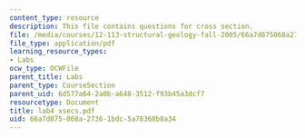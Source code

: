 ```yaml
---
content_type: resource
description: This file contains questions for cross section.
file: /media/courses/12-113-structural-geology-fall-2005/66a7d875068a27361bdc5a78368b8a34_lab4_xsecs.pdf
file_type: application/pdf
learning_resource_types:
- Labs
ocw_type: OCWFile
parent_title: Labs
parent_type: CourseSection
parent_uid: 6d577a64-2a0b-a648-3512-f93b45a3dcf7
resourcetype: Document
title: lab4_xsecs.pdf
uid: 66a7d875-068a-2736-1bdc-5a78368b8a34
---
```

